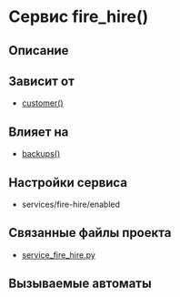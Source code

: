 ﻿# Сервис fire_hire()


## Описание



## Зависит от
* [customer()](services/service_customer.md)


## Влияет на
* [backups()](services/service_backups.md)


## Настройки сервиса
* services/fire-hire/enabled



## Связанные файлы проекта
* [service_fire_hire.py](services/service_fire_hire)



## Вызываемые автоматы
